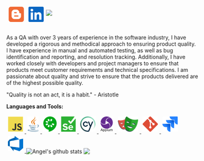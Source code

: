 
<a href="https://www.ingenieriazeros.com/">
<img align="left" src="images/blogger.svg" height="40" style="vertical-align:down; margin:6px" alt="blogger">
</a>
<a href="https://www.linkedin.com/in/angelleoneltorrelopez/">
<img align="left" src="images/linkedin-icon.svg" height="40" style="vertical-align:down; margin:6px" alt="linkedin">
</a>

![](https://visitor-badge.glitch.me/badge?page_id=angelleoneltorrelopez.angelleoneltorrelopez)

<br />

<p> As a QA with over 3 years of experience in the software industry, I have developed a rigorous and methodical approach to ensuring product quality. I have experience in manual and automated testing, as well as bug identification and reporting, and resolution tracking. Additionally, I have worked closely with developers and project managers to ensure that products meet customer requirements and technical specifications. I am passionate about quality and strive to ensure that the products delivered are of the highest possible quality.
</p>
<p>
"Quality is not an act, it is a habit." - Aristotle
</p>

**Languages and Tools:**


<a href="https://developer.mozilla.org/es/docs/Web/JavaScript">
<img src="images/javascript.svg" height="40" style="vertical-align:down; margin:4px" alt="javascript">
</a>

<a href="https://www.java.com/">
<img src="images/java.svg" height="40" style="vertical-align:down; margin:4px" alt="java">
</a>

<a href="https://cucumber.io/">
<img src="images/cucumber.svg" height="40" style="vertical-align:down; margin:4px" alt="cucumber" />
</a>

<a href="https://www.selenium.dev/">
<img src="images/selenium.svg" height="40" style="vertical-align:down; margin:4px" alt="selenium" />
</a>

<a href="https://www.cypress.io/">
<img src="images/cypress-icon.svg" height="40" style="vertical-align:down; margin:4px" alt="cypress" />
</a>

<a href="https://appium.io/">
<img src="images/appium.png" height="40" style="vertical-align:down; margin:4px" alt="appium" />
</a>

<a href="https://playwright.dev/">
<img src="images/playwright.svg" height="40" style="vertical-align:down; margin:4px" alt="playwright" />
</a>

<a href="https://git-scm.com/">
<img src="images/git-icon.svg" height="40" style="vertical-align:down; margin:4px" alt="git" />
</a>

<a href="https://www.atlassian.com/es/software/jira">
<img src="images/jira.svg" height="40" style="vertical-align:down; margin:4px" alt="jira" />
</a>

<a href="https://azure.microsoft.com/es-es/products/devops">
<img src="images/azure-devops.png" height="40" style="vertical-align:down; margin:4px" alt="microsoft azure" />
</a>


<img align="center" src="https://github-readme-stats.vercel.app/api?username=angelleoneltorrelopez&show_icons=true&include_all_commits=true&theme=buefy&hide_border=true" alt="Angel's github stats" />

<img align="center" src="https://github-readme-stats.vercel.app/api/top-langs/?username=angelleoneltorrelopez&layout=compact&theme=buefy&hide_border=true" />